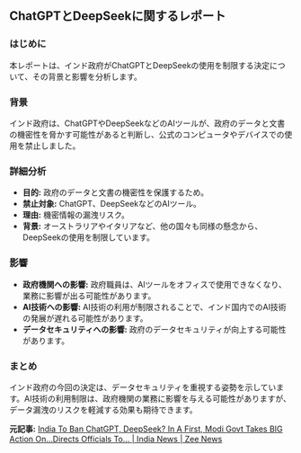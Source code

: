 ## ChatGPTとDeepSeekに関するレポート

### はじめに

本レポートは、インド政府がChatGPTとDeepSeekの使用を制限する決定について、その背景と影響を分析します。

### 背景

インド政府は、ChatGPTやDeepSeekなどのAIツールが、政府のデータと文書の機密性を脅かす可能性があると判断し、公式のコンピュータやデバイスでの使用を禁止しました。

### 詳細分析

* **目的:** 政府のデータと文書の機密性を保護するため。
* **禁止対象:** ChatGPT、DeepSeekなどのAIツール。
* **理由:** 機密情報の漏洩リスク。
* **背景:** オーストラリアやイタリアなど、他の国々も同様の懸念から、DeepSeekの使用を制限しています。

### 影響

* **政府機関への影響:** 政府職員は、AIツールをオフィスで使用できなくなり、業務に影響が出る可能性があります。
* **AI技術への影響:** AI技術の利用が制限されることで、インド国内でのAI技術の発展が遅れる可能性があります。
* **データセキュリティへの影響:** 政府のデータセキュリティが向上する可能性があります。

### まとめ

インド政府の今回の決定は、データセキュリティを重視する姿勢を示しています。AI技術の利用制限は、政府機関の業務に影響を与える可能性がありますが、データ漏洩のリスクを軽減する効果も期待できます。



**元記事:** [India To Ban ChatGPT, DeepSeek? In A First, Modi Govt Takes BIG Action On...Directs Officials To... | India News | Zee News](https://zeenews.india.com/india/india-to-ban-chatgpt-deepseek-in-a-first-modi-govt-takes-big-action-on-directs-officials-to-2854246.html)